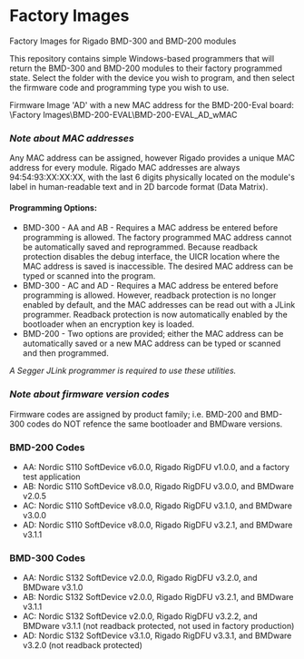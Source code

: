 # Factory Images
Factory Images for Rigado BMD-300 and BMD-200 modules

This repository contains simple Windows-based programmers that will return the BMD-300 and BMD-200 modules to their factory programmed state. Select the folder with the device you wish to program, and then select the firmware code and programming type you wish to use.

Firmware Image 'AD' with a new MAC address for the BMD-200-Eval board: \Factory Images\BMD-200-EVAL\BMD-200-EVAL\_AD\_wMAC

### *Note about MAC addresses*

Any MAC address can be assigned, however Rigado provides a unique MAC address for every module. Rigado MAC addresses are always 94:54:93:XX:XX:XX, with the last 6 digits physically located on the module's label in human-readable text and in 2D barcode format (Data Matrix).

#### Programming Options:

* BMD-300 - AA and AB - Requires a MAC address be entered before programming is allowed. The factory programmed MAC address cannot be automatically saved and reprogrammed. Because readback protection disables the debug interface, the UICR location where the MAC address is saved is inaccessible. The desired MAC address can be typed or scanned into the program.
* BMD-300 - AC and AD - Requires a MAC address be entered before programming is allowed. However, readback protection is no longer enabled by default, and the MAC addresses can be read out with a JLink programmer. Readback protection is now automatically enabled by the bootloader when an encryption key is loaded.
* BMD-200 - Two options are provided; either the MAC address can be automatically saved or a new MAC address can be typed or scanned and then programmed.

*A Segger JLink programmer is required to use these utilities.*

### *Note about firmware version codes*

Firmware codes are assigned by product family; i.e. BMD-200 and BMD-300 codes do NOT refence the same bootloader and BMDware versions.

### BMD-200 Codes

* AA: Nordic S110 SoftDevice v6.0.0, Rigado RigDFU v1.0.0, and a factory test application
* AB: Nordic S110 SoftDevice v8.0.0, Rigado RigDFU v3.0.0, and BMDware v2.0.5
* AC: Nordic S110 SoftDevice v8.0.0, Rigado RigDFU v3.1.0, and BMDware v3.0.0
* AD: Nordic S110 SoftDevice v8.0.0, Rigado RigDFU v3.2.1, and BMDware v3.1.1

### BMD-300 Codes

* AA: Nordic S132 SoftDevice v2.0.0, Rigado RigDFU v3.2.0, and BMDware v3.1.0
* AB: Nordic S132 SoftDevice v2.0.0, Rigado RigDFU v3.2.1, and BMDware v3.1.1
* AC: Nordic S132 SoftDevice v2.0.0, Rigado RigDFU v3.2.2, and BMDware v3.1.1 (not readback protected, not used in factory production)
* AD: Nordic S132 SoftDevice v3.1.0, Rigado RigDFU v3.3.1, and BMDware v3.2.0 (not readback protected)